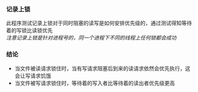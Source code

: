 ### 记录上锁
此程序测试记录上锁对于同时阻塞的读写是如何安排优先级的，通过测试得知等待着的写锁比读锁优先  
_注意记录上锁是针对进程号的，同一个进程下不同的线程上任何锁都会成功_  

### 结论  
* 当文件被读请求锁住时，当有写请求阻塞后到来的读请求依然会优先执行，这会让写请求饥饿  
* 当文件被写请求锁住时，等待着的写入者比等待着的读出者优先级更高  
